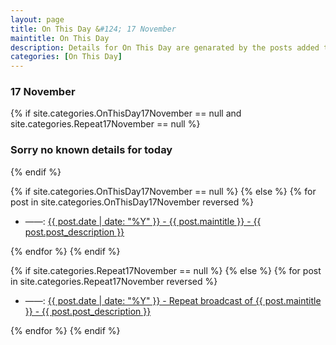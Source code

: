 ```yaml
---
layout: page
title: On This Day &#124; 17 November
maintitle: On This Day
description: Details for On This Day are genarated by the posts added to the website so the content is subject to changes/updates over time.
categories: [On This Day]
---
```


<h3>17 November</h3>

{% if site.categories.OnThisDay17November == null and site.categories.Repeat17November == null %}
  <h3>Sorry no known details for today</h3>
{% endif %}

{% if site.categories.OnThisDay17November == null %}
{% else %}
{% for post in site.categories.OnThisDay17November reversed %}
<ul>
<li> ——: <a href="{{ post.url }}">{{ post.date | date: "%Y" }} - {{ post.maintitle }} - {{ post.post_description }}</a></li>
</ul>
{% endfor %}
{% endif %}

{% if site.categories.Repeat17November == null %}
{% else %}
{% for post in site.categories.Repeat17November reversed %}
<ul>
<li> ——: <a href="{{ post.url }}">{{ post.date | date: "%Y" }} - Repeat broadcast of {{ post.maintitle }} - {{ post.post_description }}</a></li>
</ul>
{% endfor %}
{% endif %}
